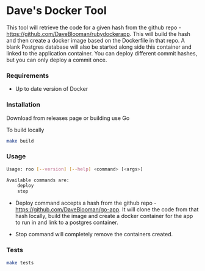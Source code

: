 # Dave's Docker Tool

This tool will retrieve the code for a given hash from the github repo - https://github.com/DaveBlooman/rubydockerapp.  This will build the hash and then create a docker image based on the Dockerfile in that repo.  A blank Postgres database will also be started along side this container and linked to the application container.  You can deploy different commit hashes, but you can only deploy a commit once.

### Requirements
  - Up to date version of Docker

### Installation

Download from releases page or building use Go

To build locally
```sh
make build
```

### Usage

```sh
Usage: roo [--version] [--help] <command> [<args>]

Available commands are:
    deploy
    stop
```

 - Deploy command accepts a hash from the github repo - https://github.com/DaveBlooman/go-app.  It will clone the code from that hash locally, build the image and create a docker container for the app to run in and link to a postgres container.

 - Stop command will completely remove the containers created.

### Tests

```sh
make tests
```
